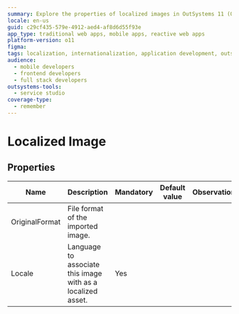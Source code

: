 ```yaml
---
summary: Explore the properties of localized images in OutSystems 11 (O11), including mandatory language association.
locale: en-us
guid: c29cf435-579e-4912-aed4-af8d6d55f93e
app_type: traditional web apps, mobile apps, reactive web apps
platform-version: o11
figma:
tags: localization, internationalization, application development, outsystems platform, web development
audience:
  - mobile developers
  - frontend developers
  - full stack developers
outsystems-tools:
  - service studio
coverage-type:
  - remember
---
```


# Localized Image

## Properties

<table markdown="1">
<thead>
<tr>
<th>Name</th>
<th>Description</th>
<th>Mandatory</th>
<th>Default value</th>
<th>Observations</th>
</tr>
</thead>
<tbody>
<tr>
<td title="OriginalFormat">OriginalFormat</td>
<td>File format of the imported image.</td>
<td></td>
<td></td>
<td></td>
</tr>
<tr>
<td title="Locale">Locale</td>
<td>Language to associate this image with as a localized asset.</td>
<td>Yes</td>
<td></td>
<td></td>
</tr>
</tbody>
</table>

